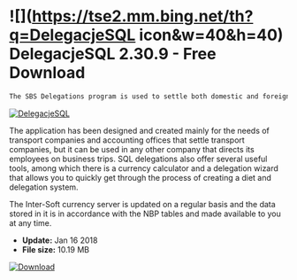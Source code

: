 # ![](https://tse2.mm.bing.net/th?q=DelegacjeSQL icon&w=40&h=40) DelegacjeSQL 2.30.9 - Free Download

```sh
The SBS Delegations program is used to settle both domestic and foreign delegations.
```
[![DelegacjeSQL](https:https://tse3.mm.bing.net/th?id=OIP.GfFIzvvuRHWg4kImpc2atQHaFB&pid=Api)](https://softexe.net/win/business/other/delegacjesql:pRgRd.html)

The application has been designed and created mainly for the needs of transport companies and accounting offices that settle transport companies, but it can be used in any other company that directs its employees on business trips. SQL delegations also offer several useful tools, among which there is a currency calculator and a delegation wizard that allows you to quickly get through the process of creating a diet and delegation system.
 
 The Inter-Soft currency server is updated on a regular basis and the data stored in it is in accordance with the NBP tables and made available to you at any time.


- **Update:** Jan 16 2018
- **File size:** 10.19 MB

[![Download](https://cdn.softexe.net/static/img/download.png)](https://softexe.net/win/business/other/delegacjesql:pRgRd.html)

